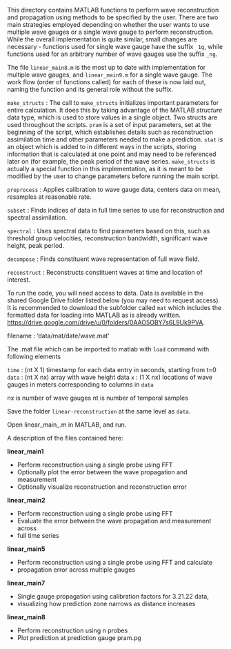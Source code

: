 This directory contains MATLAB functions to perform wave reconstruction and propagation using methods to be specified by the user. There are two main strategies employed depending on whether the user wants to use multiple wave gauges or a single wave gauge to perform reconstruction. While the overall implementation is quite similar, small changes are necessary - functions used for single wave gauge have the suffix `_1g`, while functions used for an arbitrary number of wave gauges use the suffix `_ng`.

The file `linear_main8.m` is the most up to date with implementation for multiple wave gauges, and `linear_main9.m` for a single wave gauge. The work flow (order of functions called) for each of these is now laid out, naming the function and its general role without the suffix. 

`make_structs` : The call to `make_structs` initializes important parameters for entire calculation. It does this by taking advantage of the MATLAB _structure_ data type, which is used to store values in a single object. Two structs are used throughout the scripts. `pram` is a set of input parameters, set at the beginning of the script, which establishes details such as reconstruction assimilation time and other parameters needed to make a prediction. `stat` is an object which is added to in different ways in the scripts, storing information that is calculated at one point and may need to be referenced later on (for example, the peak period of the wave series. `make_structs` is actually a special function in this implementation, as it is meant to be modified by the user to change parameters before running the main script.

`preprocess` : Applies calibration to wave gauge data, centers data on mean, resamples at reasonable rate.

`subset` : Finds indices of data in full time series to use for reconstruction and spectral assimilation.

`spectral` : Uses spectral data to find parameters based on this, such as threshold group velocities, reconstruction bandwidth, significant wave height, peak period. 

`decompose` : Finds constituent wave representation of full wave field.

`reconstruct` : Reconstructs constituent waves at time and location of interest.

To run the code, you will need access to data. Data is available in the shared Google Drive folder listed below (you may need to request access). It is recommended to download the subfolder called `mat` which includes the formatted data for loading into MATLAB as is already written.
https://drive.google.com/drive/u/0/folders/0AAO5OBY7s6L9Uk9PVA. 

filename : ‘data/mat/date/wave.mat’

The .mat file which can be imported to matlab with `load` command with following elements

`time` : (nt X 1) timestamp for each data entry in seconds, starting from t=0
`data` : (nt X nx) array with wave height data
`x` : (1 X nx) locations of wave gauges in meters corresponding to columns in `data`

nx is number of wave gauges
nt is number of temporal samples


Save the folder `linear-reconstruction` at the same level as `data`. 

Open linear_main_.m in MATLAB, and run.

A description of the files contained here:

**linear_main1**

- Perform reconstruction using a single probe using FFT
- Optionally plot the error between the wave propagation and measurement
- Optionally visualize reconstruction and reconstruction error

**linear_main2**

- Perform reconstruction using a single probe using FFT  
- Evaluate the error between the wave propagation and measurement across
- full time series

**linear_main5**

- Perform reconstruction using a single probe using FFT and calculate
- propagation error across multiple gauges

**linear_main7**

- Single gauge propagation using calibration factors for 3.21.22 data,
- visualizing how prediction zone narrows as distance increases

**linear_main8**

- Perform reconstruction using n probes
- Plot prediction at prediction gauge pram.pg

